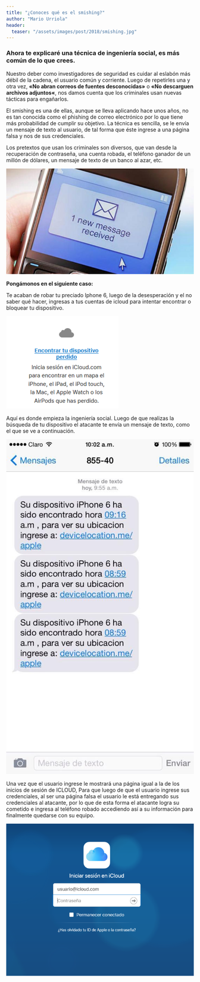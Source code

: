 ```yaml
---
title: "¿Conoces qué es el smishing?"
author: "Mario Urriola"
header: 
  teaser: "/assets/images/post/2018/smishing.jpg"
---
```


### Ahora te explicaré una técnica de ingeniería social, es más común de lo que crees.

Nuestro deber como investigadores de seguridad es cuidar al eslabón más débil de la cadena, el usuario común y corriente. Luego de repetirles una y otra vez, **«No abran correos de fuentes desconocidas»** o **«No descarguen archivos adjuntos«**, nos damos cuenta que los criminales usan nuevas tácticas para engañarlos.

El smishing es una de ellas, aunque se lleva aplicando hace unos años, no es tan conocida como el phishing de correo electrónico por lo que tiene más probabilidad de cumplir su objetivo. La técnica es sencilla, se le envía un mensaje de texto al usuario, de tal forma que éste ingrese a una página falsa y nos de sus credenciales.

Los pretextos que usan los criminales son diversos, que van desde la recuperación de contraseña, una cuenta robada, el teléfono ganador de un millón de dólares, un mensaje de texto de un banco al azar, etc.

![Smishing 1](/assets/images/post/2018/smishing1.jpg)

**Pongámonos en el siguiente caso:**

Te acaban de robar tu preciado Iphone 6, luego de la desesperación y el no saber qué hacer, ingresas a tus cuentas de icloud para intentar encontrar o bloquear tu dispositivo.

![Smishing 2](/assets/images/post/2018/smishing2.png)

Aquí es donde empieza la ingeniería social. Luego de que realizas la búsqueda de tu dispositivo el atacante te envía un mensaje de texto, como el que se ve a continuación.

![Smishing 3](/assets/images/post/2018/smishing3.jpg)

Una vez que el usuario ingrese le mostrará una página igual a la de los inicios de sesión de ICLOUD, Para que luego de que el usuario ingrese sus credenciales, al ser una página falsa el usuario le está entregando sus credenciales al atacante, por lo que de esta forma el atacante logra su cometido e ingresa al teléfono robado accediendo así a su información para finalmente quedarse con su equipo.

![Smishing 4](/assets/images/post/2018/smishing4.png)